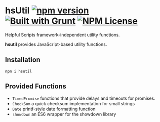 hsUtil [![npm version](https://badge.fury.io/js/hsutil.svg)](https://badge.fury.io/js/hsdatab) [![Built with Grunt](https://cdn.gruntjs.com/builtwith.svg)](https://gruntjs.com/) [![NPM License](https://img.shields.io/badge/license-MIT-brightgreen.svg)](https://www.npmjs.com/package/hsutil)
========

Helpful Scripts framework-independent utility functions. 

**hsutil** provides JavaScript-based utility functions. 

## Installation
`npm i hsutil`

## Provided Functions
- `TimedPromise` functions that provide delays and timeouts for promises.
- `CheckSum` a quick checksum implementation for small strings
- `Date` printf-style date formatting function
- `showdown` an ES6 wrapper for the showdown library

